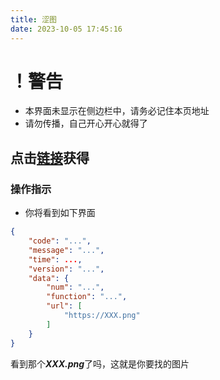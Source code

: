 ```yaml
---
title: 涩图
date: 2023-10-05 17:45:16 
---
```


# ！警告

- 本界面未显示在侧边栏中，请务必记住本页地址
- 请勿传播，自己开心开心就得了



## 点击[链接](https://api.nyan.xyz/httpapi/sexphoto/?r18=true)获得

### 操作指示

- 你将看到如下界面

```json
{
    "code": "...",
    "message": "...",
    "time": ...,
    "version": "...",
    "data": {
        "num": "...",
        "function": "...",
        "url": [
            "https://XXX.png"
        ]
    }
}
```

看到那个***XXX.png***了吗，这就是你要找的图片
